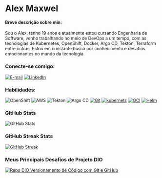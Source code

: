 
# Alex Maxwel


#### Breve descrição sobre min:

Sou o Alex, tenho 19 anos e atualmente estou cursando Engenharia de Software, venho trabalhando no meio de DevOps a um tempo, com as tecnologias de Kubernetes, OpenShift, Docker, Argo CD, Tekton, Terraform entre outras. Estou em constante busca por conhecimento e desafios emocionantes no mundo da tecnologia.



### Conecte-se comigo:
[![E-mail](https://img.shields.io/badge/-Email-000?style=for-the-badge&logo=microsoft-outlook&logoColor=30A3DC)](alex:alexmaxwellbg@gmail.com)
[![LinkedIn](https://img.shields.io/badge/-LinkedIn-000?style=for-the-badge&logo=linkedin&logoColor=30A3DC)](https://www.linkedin.com/in/alex-maxwel-7901841ba/)


### Habilidades:
![OpenShift](https://img.shields.io/badge/Openshift-000?style=for-the-badge&logo=redhat&logoColor=red)
![AWS](https://img.shields.io/badge/AWS-000.svg?style=for-the-badge&logo=amazon-aws&logoColor=yellow)
![Tekton](https://img.shields.io/badge/Tekton-000.svg?style=for-the-badge&logo=tekton&logoColor=purple)
![Argo CD](https://img.shields.io/badge/Argo_CD-000.svg?style=for-the-badge&logo=argo&logoColor=orange)
[![Git](https://img.shields.io/badge/Git-000?style=for-the-badge&logo=git&logoColor=30A3DC)](https://docs.github.com/)
[![kubernets](https://img.shields.io/badge/Kubernetes-000?style=for-the-badge&logo=kubernetes&logoColor=30A3DC)](https://docs.github.com/)
[![OCI](https://img.shields.io/badge/OCI-000?style=for-the-badge&logo=oracle&logoColor=red)](https://docs.github.com/)
[![Helm](https://img.shields.io/badge/helm-000?style=for-the-badge&logo=helm&logoColor=blue)](https://docs.github.com/)

### GitHub Stats
![GitHub Stats](https://github-readme-stats.vercel.app/api?username=Amaxwel1&theme=transparent&bg_color=000&border_color=30A3DC&show_icons=true&icon_color=30A3DC&title_color=E94D5F&text_color=FFF)

### GitHub Streak Stats

[![GitHub Streak](https://streak-stats.demolab.com/?user=Amaxwel1&theme=bear&background=000&border=30A3DC&dates=FFF)](https://git.io/streak-stats)

### Meus Principais Desafios de Projeto DIO
[![Repo DIO Versionamento de Código com Git e GitHub](https://github-readme-stats.vercel.app/api/pin/?username=elidianaandrade&repo=dio-lab-open-source&bg_color=000&border_color=30A3DC&show_icons=true&icon_color=30A3DC&title_color=E94D5F&text_color=FFF)](https://github.com/Amaxwel1/dio-lab-open-source.git)

